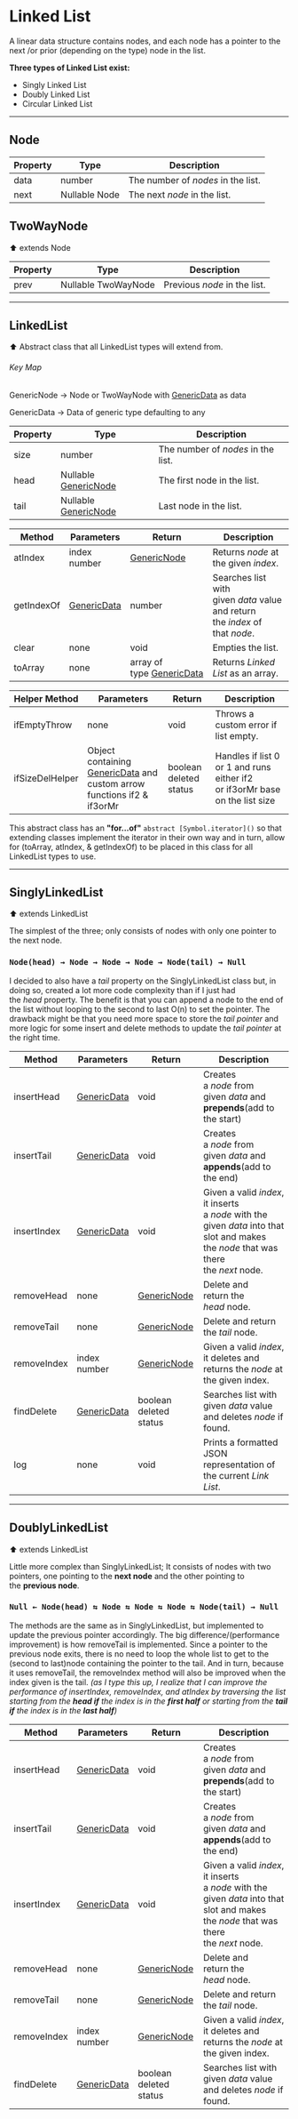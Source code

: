 # **Linked List**

A linear data structure contains nodes, and each node has a pointer to the next /or prior (depending on the type) node in the list.

**Three types of Linked List exist:**

- Singly Linked List
- Doubly Linked List
- Circular Linked List

---

## Node

| Property | Type          | Description                        |
| -------- | ------------- | ---------------------------------- |
| data     | number        | The number of *nodes* in the list. |
| next     | Nullable Node | The next *node* in the list.       |

## TwoWayNode

⬆️ extends Node

| Property | Type                | Description                  |
| -------- | ------------------- | ---------------------------- |
| prev     | Nullable TwoWayNode | Previous *node* in the list. |

---

## LinkedList

⬆️ Abstract class that all LinkedList types will extend from.

###### Key Map

GenericNode → Node or TwoWayNode with [GenericData](#key-map) as data

GenericData → Data of generic type defaulting to any

| Property | Type                                                                                       | Description                        |
| -------- | ------------------------------------------------------------------------------------------ | ---------------------------------- |
| size     | number                                                                                     | The number of *nodes* in the list. |
| head     | Nullable [GenericNode](https://github.com/amosboldor/DSA/tree/main/src/LinkedList#key-map) | The first node in the list.        |
| tail     | Nullable [GenericNode](https://github.com/amosboldor/DSA/tree/main/src/LinkedList#key-map) | Last node in the list.             |

| Method     | Parameters                                                                        | Return                                                                                          | Description                                                                  |
| ---------- | --------------------------------------------------------------------------------- | ----------------------------------------------------------------------------------------------- | ---------------------------------------------------------------------------- |
| atIndex    | index number                                                                      | [GenericNode](https://github.com/amosboldor/DSA/tree/main/src/LinkedList#key-map)               | Returns *node* at the given *index*.                                         |
| getIndexOf | [GenericData](https://github.com/amosboldor/DSA/tree/main/src/LinkedList#key-map) | number                                                                                          | Searches list with given *data* value and return the *index* of that *node*. |
| clear      | none                                                                              | void                                                                                            | Empties the list.                                                            |
| toArray    | none                                                                              | array of type [GenericData](https://github.com/amosboldor/DSA/tree/main/src/LinkedList#key-map) | Returns *Linked List* as an array.                                           |

| Helper Method   | Parameters                                                                                                                                   | Return                 | Description                                                                 |
| --------------- | -------------------------------------------------------------------------------------------------------------------------------------------- | ---------------------- | --------------------------------------------------------------------------- |
| ifEmptyThrow    | none                                                                                                                                         | void                   | Throws a custom error if list empty.                                        |
| ifSizeDelHelper | Object containing [GenericData](https://github.com/amosboldor/DSA/tree/main/src/LinkedList#key-map) and custom arrow functions if2 & if3orMr | boolean deleted status | Handles if list 0 or 1 and runs either if2 or if3orMr base on the list size |

This abstract class has an **"for...of"** `abstract [Symbol.iterator]()` so that extending classes implement the iterator in their own way and in turn, allow for (toArray, atIndex, & getIndexOf) to be placed in this class for all LinkedList types to use.

---

## SinglyLinkedList

⬆️ extends LinkedList

The simplest of the three; only consists of nodes with only one pointer to the next node.

### `Node(head) → Node → Node → Node → Node(tail) → Null`

I decided to also have a *tail* property on the SinglyLinkedList class but, in doing so, created a lot more code complexity than if I just had the *head* property. The benefit is that you can append a node to the end of the list without looping to the second to last O(n) to set the pointer. The drawback might be that you need more space to store the *tail pointer* and more logic for some insert and delete methods to update the *tail pointer* at the right time.

| Method      | Parameters                                                                        | Return                                                                            | Description                                                                                                                          |
| ----------- | --------------------------------------------------------------------------------- | --------------------------------------------------------------------------------- | ------------------------------------------------------------------------------------------------------------------------------------ |
| insertHead  | [GenericData](https://github.com/amosboldor/DSA/tree/main/src/LinkedList#key-map) | void                                                                              | Creates a *node* from given *data* and **prepends**(add to the start)                                                                |
| insertTail  | [GenericData](https://github.com/amosboldor/DSA/tree/main/src/LinkedList#key-map) | void                                                                              | Creates a *node* from given *data* and **appends**(add to the end)                                                                   |
| insertIndex | [GenericData](https://github.com/amosboldor/DSA/tree/main/src/LinkedList#key-map) | void                                                                              | Given a valid *index*, it inserts a *node* with the given *data* into that slot and makes the *node* that was there the *next* node. |
| removeHead  | none                                                                              | [GenericNode](https://github.com/amosboldor/DSA/tree/main/src/LinkedList#key-map) | Delete and return the *head* node.                                                                                                   |
| removeTail  | none                                                                              | [GenericNode](https://github.com/amosboldor/DSA/tree/main/src/LinkedList#key-map) | Delete and return the *tail* node.                                                                                                   |
| removeIndex | index number                                                                      | [GenericNode](https://github.com/amosboldor/DSA/tree/main/src/LinkedList#key-map) | Given a valid *index*, it deletes and returns the *node* at the given index.                                                         |
| findDelete  | [GenericData](https://github.com/amosboldor/DSA/tree/main/src/LinkedList#key-map) | boolean deleted status                                                            | Searches list with given *data* value and deletes *node* if found.                                                                   |
| log         | none                                                                              | void                                                                              | Prints a formatted JSON representation of the current *Link List*.                                                                   |

---

## DoublyLinkedList

⬆️ extends LinkedList

Little more complex than SinglyLinkedList; It consists of nodes with two pointers, one pointing to the **next node** and the other pointing to the **previous node**.

### `Null ← Node(head) ⇆ Node ⇆ Node ⇆ Node ⇆ Node(tail) → Null`

The methods are the same as in SinglyLinkedList, but implemented to update the previous pointer accordingly. The big difference/(performance improvement) is how removeTail is implemented. Since a pointer to the previous node exits, there is no need to loop the whole list to get to the (second to last)node containing the pointer to the tail. And in turn, because it uses removeTail, the removeIndex method will also be improved when the index given is the tail. *(as I type this up, I realize that I can improve the performance of insertIndex, removeIndex, and atIndex by traversing the list starting from the **head if** the index is in the **first half** or starting from the **tail if** the index is in the **last half**)*

| Method      | Parameters                                                                        | Return                                                                            | Description                                                                                                                          |
| ----------- | --------------------------------------------------------------------------------- | --------------------------------------------------------------------------------- | ------------------------------------------------------------------------------------------------------------------------------------ |
| insertHead  | [GenericData](https://github.com/amosboldor/DSA/tree/main/src/LinkedList#key-map) | void                                                                              | Creates a *node* from given *data* and **prepends**(add to the start)                                                                |
| insertTail  | [GenericData](https://github.com/amosboldor/DSA/tree/main/src/LinkedList#key-map) | void                                                                              | Creates a *node* from given *data* and **appends**(add to the end)                                                                   |
| insertIndex | [GenericData](https://github.com/amosboldor/DSA/tree/main/src/LinkedList#key-map) | void                                                                              | Given a valid *index*, it inserts a *node* with the given *data* into that slot and makes the *node* that was there the *next* node. |
| removeHead  | none                                                                              | [GenericNode](https://github.com/amosboldor/DSA/tree/main/src/LinkedList#key-map) | Delete and return the *head* node.                                                                                                   |
| removeTail  | none                                                                              | [GenericNode](https://github.com/amosboldor/DSA/tree/main/src/LinkedList#key-map) | Delete and return the *tail* node.                                                                                                   |
| removeIndex | index number                                                                      | [GenericNode](https://github.com/amosboldor/DSA/tree/main/src/LinkedList#key-map) | Given a valid *index*, it deletes and returns the *node* at the given index.                                                         |
| findDelete  | [GenericData](https://github.com/amosboldor/DSA/tree/main/src/LinkedList#key-map) | boolean deleted status                                                            | Searches list with given *data* value and deletes *node* if found.                                                                   |
